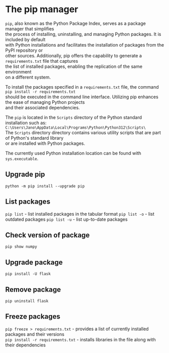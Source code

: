 # The pip manager

`pip`, also known as the Python Package Index, serves as a package manager that simplifies  
the process of installing, uninstalling, and managing Python packages. It is included by default  
with Python installations and facilitates the installation of packages from the PyPI repository or  
other sources. Additionally, pip offers the capability to generate a `requirements.txt` file that captures  
the list of installed packages, enabling the replication of the same environment  
on a different system. 

To install the packages specified in a `requirements.txt` file, the command `pip install -r requirements.txt`  
should be executed in the command line interface. Utilizing pip enhances the ease of managing Python projects   
and their associated dependencies.

The `pip` is located in the `Scripts` directory of the Python standard installation such as:  
`C:\Users\Jano\AppData\Local\Programs\Python\Python312\Scripts\`  
The `Scripts` directory directory contains various utility scripts that are part of Python's standard library  
or are installed with Python packages.



The currently used Python installation location can be found with `sys.executable`.  

## Upgrade pip 

`python -m pip install --upgrade pip`

## List packages 

`pip list` - list installed packages in the tabular format
`pip list -o` - list outdated packages
`pip list -u` - list up-to-date packages

## Check version of package

`pip show numpy`

## Upgrade package 

`pip install -U flask`

## Remove package

`pip uninstall flask`

## Freeze packages 

`pip freeze > requirements.txt` - provides a list of currently installed packages and their versions  
`pip install -r requirements.txt` - installs libraries in the file along with their dependencies 

